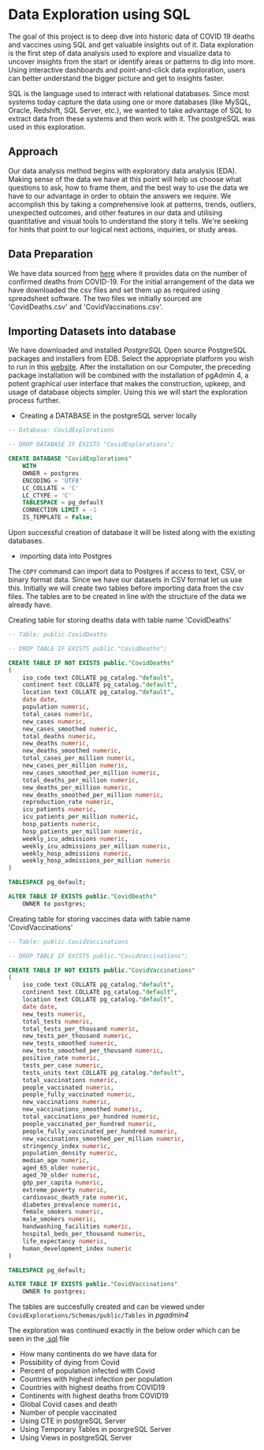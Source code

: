 # Data Exploration using SQL

 The goal of this project is to deep dive into historic data of COVID 19 deaths and vaccines using SQL and get valuable insights out of it.
Data exploration is the first step of data analysis used to explore and visualize data to uncover insights from the start or identify areas or patterns to dig into more. Using interactive dashboards and point-and-click data exploration, users can better understand the bigger picture and get to insights faster. 

 SQL is the language used to interact with relational databases. Since most systems today capture the data using one or more databases (like MySQL, Oracle, Redshift, SQL Server, etc.), we wanted to take advantage of  SQL to extract data from these systems and then work with it. The postgreSQL was used in this exploration.

## Approach

 Our data analysis method begins with exploratory data analysis (EDA). Making sense of the data we have at this point will help us choose what questions to ask, how to frame them, and the best way to use the data we have to our advantage in order to obtain the answers we require. We accomplish this by taking a comprehensive look at patterns, trends, outliers, unexpected outcomes, and other features in our data and utilising quantitative and visual tools to understand the story it tells. We're seeking for hints that point to our logical next actions, inquiries, or study areas.
 
 ## Data Preparation
 We have data sourced from [here](https://ourworldindata.org/covid-deaths) where it provides data on the number of confirmed deaths from COVID-19. For the initial arrangement of the data we have downloaded the csv files and set them up as required using spreadsheet software. The two files we initially sourced are 'CovidDeaths.csv' and 'CovidVaccinations.csv'.

## Importing Datasets into database
 We have downloaded and installed *PostgreSQL* Open source PostgreSQL packages and installers from EDB. Select the appropriate platform you wish to run in this [website](https://www.enterprisedb.com/downloads/postgres-postgresql-downloads). After the installation on our Computer, the preceding package installation will be combined with the installation of pgAdmin 4, a potent graphical user interface that makes the construction, upkeep, and usage of database objects simpler. Using this we will start the exploration process further.

* Creating a DATABASE in the postgreSQL server locally
```sql
-- Database: CovidExplorations

-- DROP DATABASE IF EXISTS "CovidExplorations";

CREATE DATABASE "CovidExplorations"
    WITH
    OWNER = postgres
    ENCODING = 'UTF8'
    LC_COLLATE = 'C'
    LC_CTYPE = 'C'
    TABLESPACE = pg_default
    CONNECTION LIMIT = -1
    IS_TEMPLATE = False;
```
Upon successful creation of database it will be listed along with the existing databases.

* importing data into Postgres

 The `COPY` command can import data to Postgres if access to text, CSV, or binary format data. Since we have our datasets in CSV format let us use this. Initially we will create two tables before importing data from the csv files. The tables are to be created in line with the structure of the data we already have.

Creating table for storing deaths data with table name 'CovidDeaths'
```sql
-- Table: public.CovidDeaths

-- DROP TABLE IF EXISTS public."CovidDeaths";

CREATE TABLE IF NOT EXISTS public."CovidDeaths"
(
    iso_code text COLLATE pg_catalog."default",
    continent text COLLATE pg_catalog."default",
    location text COLLATE pg_catalog."default",
    date date,
    population numeric,
    total_cases numeric,
    new_cases numeric,
    new_cases_smoothed numeric,
    total_deaths numeric,
    new_deaths numeric,
    new_deaths_smoothed numeric,
    total_cases_per_million numeric,
    new_cases_per_million numeric,
    new_cases_smoothed_per_million numeric,
    total_deaths_per_million numeric,
    new_deaths_per_million numeric,
    new_deaths_smoothed_per_million numeric,
    reproduction_rate numeric,
    icu_patients numeric,
    icu_patients_per_million numeric,
    hosp_patients numeric,
    hosp_patients_per_million numeric,
    weekly_icu_admissions numeric,
    weekly_icu_admissions_per_million numeric,
    weekly_hosp_admissions numeric,
    weekly_hosp_admissions_per_million numeric
)

TABLESPACE pg_default;

ALTER TABLE IF EXISTS public."CovidDeaths"
    OWNER to postgres;
```
Creating table for storing vaccines data with table name 'CovidVaccinations'
```sql
-- Table: public.CovidVaccinations

-- DROP TABLE IF EXISTS public."CovidVaccinations";

CREATE TABLE IF NOT EXISTS public."CovidVaccinations"
(
    iso_code text COLLATE pg_catalog."default",
    continent text COLLATE pg_catalog."default",
    location text COLLATE pg_catalog."default",
    date date,
    new_tests numeric,
    total_tests numeric,
    total_tests_per_thousand numeric,
    new_tests_per_thousand numeric,
    new_tests_smoothed numeric,
    new_tests_smoothed_per_thousand numeric,
    positive_rate numeric,
    tests_per_case numeric,
    tests_units text COLLATE pg_catalog."default",
    total_vaccinations numeric,
    people_vaccinated numeric,
    people_fully_vaccinated numeric,
    new_vaccinations numeric,
    new_vaccinations_smoothed numeric,
    total_vaccinations_per_hundred numeric,
    people_vaccinated_per_hundred numeric,
    people_fully_vaccinated_per_hundred numeric,
    new_vaccinations_smoothed_per_million numeric,
    stringency_index numeric,
    population_density numeric,
    median_age numeric,
    aged_65_older numeric,
    aged_70_older numeric,
    gdp_per_capita numeric,
    extreme_poverty numeric,
    cardiovasc_death_rate numeric,
    diabetes_prevalence numeric,
    female_smokers numeric,
    male_smokers numeric,
    handwashing_facilities numeric,
    hospital_beds_per_thousand numeric,
    life_expectancy numeric,
    human_development_index numeric
)

TABLESPACE pg_default;

ALTER TABLE IF EXISTS public."CovidVaccinations"
    OWNER to postgres;
```
 The tables are succesfully created and can be viewed under `CovidExplorations/Schemas/public/Tables` in *pgadmin4*

The exploration was continued exactly in the below order which can be seen in the [.sql](https://github.com/praveenchoragudi/Data_Exploration_SQL/blob/main/CovidExplorations.sql) file

* How many continents do we have data for
* Possibility of dying from Covid
* Percent of population infected with Covid
* Countries with highest infection per population
* Countries with highest deaths from COVID19
* Continents with highest deaths from COVID19
* Global Covid cases and death
* Number of people vaccinated
* Using CTE in postgreSQL Server
* Using Temporary Tables in posrgreSQL Server
* Using Views in postgreSQL Server

